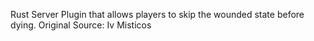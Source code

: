 Rust Server Plugin that allows players to skip the wounded state before dying. Original Source: Iv Misticos